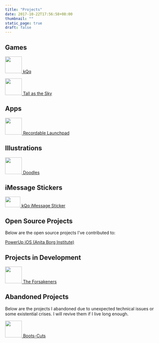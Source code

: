 ```yaml
---
title: "Projects"
date: 2017-10-22T17:56:58+08:00
thumbnail: ""
static_page: true
draft: false
---
```

## Games
[<img src="/projects/kqq.png" width="55px" height="55px" /> kQq](/kqq)

[<img src="/projects/tall-as-the-sky.png" width="55px" height="55px" /> Tall as the Sky](/tall-as-the-sky)
## Apps
[<img src="/projects/recordable-launchpad.png" width="55px" height="55px" /> Recordable Launchpad](/recordable-launchpad)

## Illustrations
[<img src="/projects/doodles-with-trash-poem.png" width="55px" height="55px"/> Doodles](https://www.instagram.com/yuchao.casd82/)

## iMessage Stickers
[<img src="/projects/kqq-iMessage.png" width="50px" height="35px"/> kQq iMessage Sticker](https://itunes.apple.com/at/app/kqq-stickers/id1209818427)

## Open Source Projects
Below are the open source projects I've contributed to:

[PowerUp iOS (Anita Borg Institute)](https://github.com/systers/powerup-iOS)

## Projects in Development
[<img src="/projects/the-forsakeners.png" width="55px" height="55px"/> The Forsakeners](/the-forsakeners)

## Abandoned Projects
Below are the projects I abandoned due to unexpected technical issues or some existential crises. I will revive them if I live long enough.

[<img src="/projects/boots-cuts.png" width="55px" height="55px"/> Boots-Cuts](/boots-cuts)